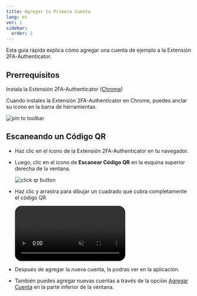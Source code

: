 ```yaml
---
title: Agregar tu Primera Cuenta
lang: es
ver: 1
sidebar:
  order: 2
---
```


Esta guía rápida explica cómo agregar una cuenta de ejemplo a la Extensión 2FA-Authenticator. 

## Prerrequisitos

Instala la Extensión 2FA-Authenticator ([Chrome](https://chrome.google.com/webstore/detail/authenticator/bhghoamapcdpbohphigoooaddinpkbai))

Cuando instales la Extensión 2FA-Authenticator en Chrome, puedes anclar su icono en la barra de herramientas.  

![pin to toolbar](/img/docs/pin-extension.webp)

## Escaneando un Código QR

- Haz clic en el icono de la Extensión 2FA-Authenticator en tu navegador.

- Luego, clic en el icono de **Escanear Código QR** en la esquina superior derecha de la ventana.

    ![click qr button](/img/docs/scan-qr-code-button.webp)

- Haz clic y arrastra para dibujar un cuadrado que cubra completamente el código QR

  <video autoplay muted loop style="border-radius: 18px;display: block;">
    <source src="/img/docs/scan-qr-code.webm" type="video/webm">
    Tu navegador no soporta la etiqueta de video.
  </video>

- Después de agregar la nueva cuenta, la podras ver en la aplicación.

- También puedes agregar nuevas cuentas a través de la opción [Agregar Cuenta](/docs/agregar-cuentas/add-new-account/) en la parte inferior de la ventana.



<!-- El número de 6 dígitos es tu contraseña de un solo uso actual, el círculo en la esquina inferior derecha te dice cuánto tiempo queda para la contraseña actual. Si deseas agregar esta cuenta a una aplicación móvil, puedes hacer clic en el icono QR en la esquina superior derecha de la entrada para mostrar el código QR de esta cuenta.  -->
